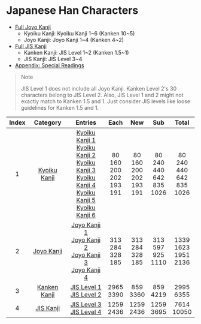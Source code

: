 
# Japanese Han Characters

- [Full Joyo Kanji](<./0_full-joyo/README.md>)
	- Kyoiku Kanji: Kyoiku Kanji 1~6 (Kanken 10~5)
	- Joyo Kanji: Joyo Kanji 1~4 (Kanken 4~2)
- [Full JIS Kanji](<./0_full_jis/README.md>)
	- Kanken Kanji: JIS Level 1~2 (Kanken 1.5~1)
	- JIS Kanji: JIS Level 3~4
- [Appendix: Special Readings](<./appendix/README.md>)

> Note
> 
> JIS Level 1 does not include all Joyo Kanji.
> Kanken Level 2's 30 characters belong to JIS Level 2.
> Also, JIS Level 1 and 2 might not exactly match to Kanken 1.5 and 1.
> Just consider JIS levels like loose guidelines for Kanken 1.5 and 1.

| Index |                Category                |                                                                                                                                                          Entries                                                                                                                                                           |                 Each                  |                  New                  |                  Sub                   |                 Total                  |
| :---: | :------------------------------------: | :------------------------------------------------------------------------------------------------------------------------------------------------------------------------------------------------------------------------------------------------------------------------------------------------------------------------: | :-----------------------------------: | :-----------------------------------: | :------------------------------------: | :------------------------------------: |
|   1   | [Kyoiku Kanji](<./1_kyoiku/README.md>) | [Kyoiku Kanji 1](<./1_kyoiku/kyoiku-1/README.md>)<br>[Kyoiku Kanji 2](<./1_kyoiku/kyoiku-2/README.md>)<br>[Kyoiku Kanji 3](<./1_kyoiku/kyoiku-3/README.md>)<br>[Kyoiku Kanji 4](<./1_kyoiku/kyoiku-4/README.md>)<br>[Kyoiku Kanji 5](<./1_kyoiku/kyoiku-5/README.md>)<br>[Kyoiku Kanji 6](<./1_kyoiku/kyoiku-6/README.md>) | 80<br>160<br>200<br>202<br>193<br>191 | 80<br>160<br>200<br>202<br>193<br>191 | 80<br>240<br>440<br>642<br>835<br>1026 | 80<br>240<br>440<br>642<br>835<br>1026 |
|   2   |   [Joyo Kanji](<./2_joyo/README.md>)   |                                                                  [Joyo Kanji 1](<./2_joyo/joyo-1/README.md>)<br>[Joyo Kanji 2](<./2_joyo/joyo-2/README.md>)<br>[Joyo Kanji 3](<./2_joyo/joyo-3/README.md>)<br>[Joyo Kanji 4](<./2_joyo/joyo-4/README.md>)                                                                  |       313<br>284<br>328<br>185        |       313<br>284<br>328<br>185        |       313<br>597<br>925<br>1110        |      1339<br>1623<br>1951<br>2136      |
|   3   | [Kanken Kanji](<./3_kanken/README.md>) |                                                                                                                 [JIS Level 1](<./3_kanken/jis-1/README.md>)<br>[JIS Level 2](<./3_kanken/jis-2/README.md>)                                                                                                                 |             2965<br>3390              |              859<br>3360              |              859<br>4219               |              2995<br>6355              |
|   4   |    [JIS Kanji](<./4_jis/README.md>)    |                                                                                                                    [JIS Level 3](<./4_jis/jis-3/README.md>)<br>[JIS Level 4](<./4_jis/jis-4/README.md>)                                                                                                                    |             1259<br>2436              |             1259<br>2436              |              1259<br>3695              |             7614<br>10050              |
